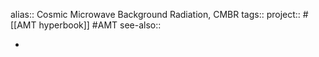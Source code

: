 alias:: Cosmic Microwave Background Radiation, CMBR
tags::
project:: #[[AMT hyperbook]] #AMT 
see-also::

-